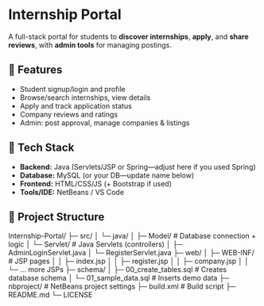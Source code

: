 # Internship Portal

A full-stack portal for students to **discover internships**, **apply**, and **share reviews**, with **admin tools** for managing postings.

## 🔹 Features
- Student signup/login and profile
- Browse/search internships, view details
- Apply and track application status
- Company reviews and ratings
- Admin: post approval, manage companies & listings

## 🔹 Tech Stack
- **Backend:** Java (Servlets/JSP or Spring—adjust here if you used Spring)
- **Database:** MySQL (or your DB—update name below)
- **Frontend:** HTML/CSS/JS (+ Bootstrap if used)
- **Tools/IDE:** NetBeans / VS Code 

## 🔹 Project Structure

Internship-Portal/
├─ src/
│ └─ java/
│ ├─ Model/ # Database connection + logic
│ └─ Servlet/ # Java Servlets (controllers)
│ ├─ AdminLoginServlet.java
│ └─ RegisterServlet.java
├─ web/
│ ├─ WEB-INF/ # JSP pages
│ │ ├─ index.jsp
│ │ ├─ register.jsp
│ │ ├─ company.jsp
│ │ └─ ... more JSPs
├─ schema/
│ ├─ 00_create_tables.sql # Creates database schema
│ └─ 01_sample_data.sql # Inserts demo data
├─ nbproject/ # NetBeans project settings
├─ build.xml # Build script
├─ README.md
└─ LICENSE



